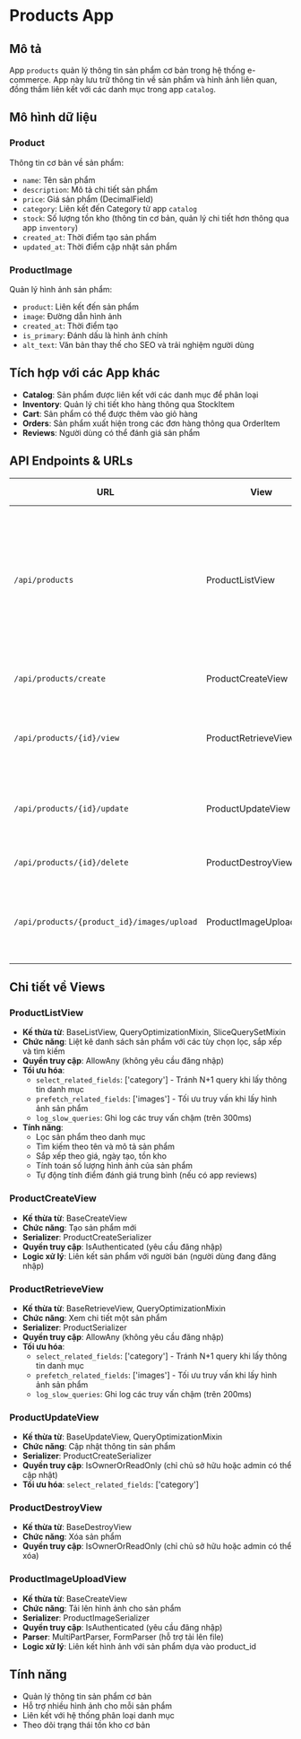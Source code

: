# Products App

## Mô tả
App `products` quản lý thông tin sản phẩm cơ bản trong hệ thống e-commerce. App này lưu trữ thông tin về sản phẩm và hình ảnh liên quan, đồng thầm liên kết với các danh mục trong app `catalog`.

## Mô hình dữ liệu

### Product
Thông tin cơ bản về sản phẩm:
- `name`: Tên sản phẩm
- `description`: Mô tả chi tiết sản phẩm
- `price`: Giá sản phẩm (DecimalField)
- `category`: Liên kết đến Category từ app `catalog`
- `stock`: Số lượng tồn kho (thông tin cơ bản, quản lý chi tiết hơn thông qua app `inventory`)
- `created_at`: Thời điểm tạo sản phẩm
- `updated_at`: Thời điểm cập nhật sản phẩm

### ProductImage
Quản lý hình ảnh sản phẩm:
- `product`: Liên kết đến sản phẩm
- `image`: Đường dẫn hình ảnh
- `created_at`: Thời điểm tạo
- `is_primary`: Đánh dấu là hình ảnh chính
- `alt_text`: Văn bản thay thế cho SEO và trải nghiệm người dùng

## Tích hợp với các App khác
- **Catalog**: Sản phẩm được liên kết với các danh mục để phân loại
- **Inventory**: Quản lý chi tiết kho hàng thông qua StockItem
- **Cart**: Sản phẩm có thể được thêm vào giỏ hàng
- **Orders**: Sản phẩm xuất hiện trong các đơn hàng thông qua OrderItem
- **Reviews**: Người dùng có thể đánh giá sản phẩm

## API Endpoints & URLs

| URL | View | Method | Chức năng |
|-----|------|--------|-----------|
| `/api/products` | ProductListView | GET | Liệt kê danh sách sản phẩm với các bộ lọc và tìm kiếm |
| `/api/products/create` | ProductCreateView | POST | Tạo sản phẩm mới |
| `/api/products/{id}/view` | ProductRetrieveView | GET | Xem chi tiết một sản phẩm |
| `/api/products/{id}/update` | ProductUpdateView | PUT, PATCH | Cập nhật thông tin sản phẩm |
| `/api/products/{id}/delete` | ProductDestroyView | DELETE | Xóa sản phẩm |
| `/api/products/{product_id}/images/upload` | ProductImageUploadView | POST | Tải lên hình ảnh cho sản phẩm |

## Chi tiết về Views

### ProductListView
- **Kế thừa từ**: BaseListView, QueryOptimizationMixin, SliceQuerySetMixin
- **Chức năng**: Liệt kê danh sách sản phẩm với các tùy chọn lọc, sắp xếp và tìm kiếm
- **Quyền truy cập**: AllowAny (không yêu cầu đăng nhập)
- **Tối ưu hóa**:
  - `select_related_fields`: ['category'] - Tránh N+1 query khi lấy thông tin danh mục
  - `prefetch_related_fields`: ['images'] - Tối ưu truy vấn khi lấy hình ảnh sản phẩm
  - `log_slow_queries`: Ghi log các truy vấn chậm (trên 300ms)
- **Tính năng**:
  - Lọc sản phẩm theo danh mục
  - Tìm kiếm theo tên và mô tả sản phẩm
  - Sắp xếp theo giá, ngày tạo, tồn kho
  - Tính toán số lượng hình ảnh của sản phẩm
  - Tự động tính điểm đánh giá trung bình (nếu có app reviews)

### ProductCreateView
- **Kế thừa từ**: BaseCreateView
- **Chức năng**: Tạo sản phẩm mới
- **Serializer**: ProductCreateSerializer
- **Quyền truy cập**: IsAuthenticated (yêu cầu đăng nhập)
- **Logic xử lý**: Liên kết sản phẩm với người bán (người dùng đang đăng nhập)

### ProductRetrieveView
- **Kế thừa từ**: BaseRetrieveView, QueryOptimizationMixin
- **Chức năng**: Xem chi tiết một sản phẩm
- **Serializer**: ProductSerializer
- **Quyền truy cập**: AllowAny (không yêu cầu đăng nhập)
- **Tối ưu hóa**:
  - `select_related_fields`: ['category'] - Tránh N+1 query khi lấy thông tin danh mục
  - `prefetch_related_fields`: ['images'] - Tối ưu truy vấn khi lấy hình ảnh sản phẩm
  - `log_slow_queries`: Ghi log các truy vấn chậm (trên 200ms)

### ProductUpdateView
- **Kế thừa từ**: BaseUpdateView, QueryOptimizationMixin
- **Chức năng**: Cập nhật thông tin sản phẩm
- **Serializer**: ProductCreateSerializer
- **Quyền truy cập**: IsOwnerOrReadOnly (chỉ chủ sở hữu hoặc admin có thể cập nhật)
- **Tối ưu hóa**: `select_related_fields`: ['category']

### ProductDestroyView
- **Kế thừa từ**: BaseDestroyView
- **Chức năng**: Xóa sản phẩm
- **Quyền truy cập**: IsOwnerOrReadOnly (chỉ chủ sở hữu hoặc admin có thể xóa)

### ProductImageUploadView
- **Kế thừa từ**: BaseCreateView
- **Chức năng**: Tải lên hình ảnh cho sản phẩm
- **Serializer**: ProductImageSerializer
- **Quyền truy cập**: IsAuthenticated (yêu cầu đăng nhập)
- **Parser**: MultiPartParser, FormParser (hỗ trợ tải lên file)
- **Logic xử lý**: Liên kết hình ảnh với sản phẩm dựa vào product_id

## Tính năng
- Quản lý thông tin sản phẩm cơ bản
- Hỗ trợ nhiều hình ảnh cho mỗi sản phẩm
- Liên kết với hệ thống phân loại danh mục
- Theo dõi trạng thái tồn kho cơ bản
